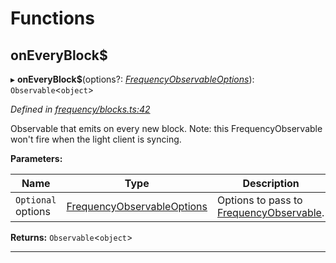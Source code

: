 

# Functions

<a id="oneveryblock_"></a>

##  onEveryBlock$

▸ **onEveryBlock$**(options?: *[FrequencyObservableOptions](../interfaces/_types_.frequencyobservableoptions.md)*): `Observable`<`object`>

*Defined in [frequency/blocks.ts:42](https://github.com/paritytech/js-libs/blob/e0c2d92/packages/light.js/src/frequency/blocks.ts#L42)*

Observable that emits on every new block. Note: this FrequencyObservable won't fire when the light client is syncing.

**Parameters:**

| Name | Type | Description |
| ------ | ------ | ------ |
| `Optional` options | [FrequencyObservableOptions](../interfaces/_types_.frequencyobservableoptions.md) |  Options to pass to [FrequencyObservable](../interfaces/_types_.frequencyobservable.md). |

**Returns:** `Observable`<`object`>

___

